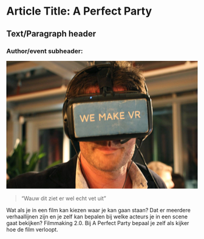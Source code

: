 # Article Title: A Perfect Party

## Text/Paragraph header

### Author/event subheader: 

<!--body text has no tags-->

![**Bold Caption title** + photographer name](imgs/A-Perfect-party.jpg "Caption title, photographer name")

<blockquote>
“Wauw dit ziet er wel echt vet uit”
</blockquote>

Wat als je in een film kan kiezen waar je kan gaan staan? Dat er meerdere verhaallijnen zijn en je zelf kan bepalen bij welke acteurs je in een scene gaat bekijken? Filmmaking 2.0. Bij A Perfect Party bepaal je zelf als kijker hoe de film verloopt.
